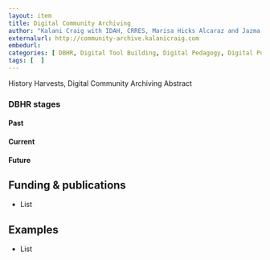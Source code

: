 ```yaml
---
layout: item
title: Digital Community Archiving
author: "Kalani Craig with IDAH, CRRES, Marisa Hicks Alcaraz and Jazma Sutton"
externalurl: http://community-archive.kalanicraig.com
embedurl: 
categories: [ DBHR, Digital Tool Building, Digital Pedagogy, Digital Public History ]
tags: [  ]
---
```


History Harvests, Digital Community Archiving Abstract

### DBHR stages

#### Past

#### Current

#### Future


## Funding & publications

- List

## Examples 

- List



